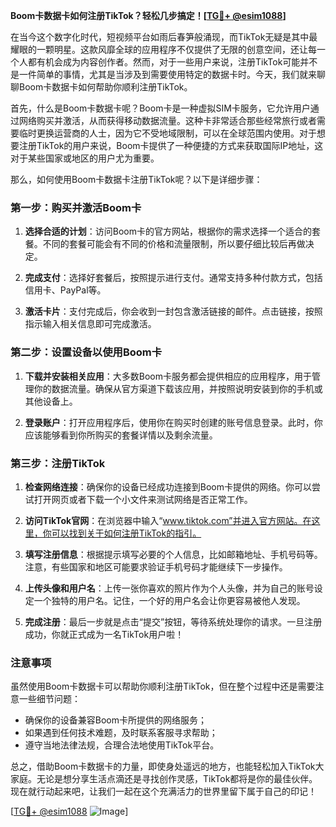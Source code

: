 **Boom卡数据卡如何注册TikTok？轻松几步搞定！[[TG💪+ @esim1088](https://t.me/s/esim1088)]**

在当今这个数字化时代，短视频平台如雨后春笋般涌现，而TikTok无疑是其中最耀眼的一颗明星。这款风靡全球的应用程序不仅提供了无限的创意空间，还让每一个人都有机会成为内容创作者。然而，对于一些用户来说，注册TikTok可能并不是一件简单的事情，尤其是当涉及到需要使用特定的数据卡时。今天，我们就来聊聊Boom卡数据卡如何帮助你顺利注册TikTok。

首先，什么是Boom卡数据卡呢？Boom卡是一种虚拟SIM卡服务，它允许用户通过网络购买并激活，从而获得移动数据流量。这种卡非常适合那些经常旅行或者需要临时更换运营商的人士，因为它不受地域限制，可以在全球范围内使用。对于想要注册TikTok的用户来说，Boom卡提供了一种便捷的方式来获取国际IP地址，这对于某些国家或地区的用户尤为重要。

那么，如何使用Boom卡数据卡注册TikTok呢？以下是详细步骤：

### 第一步：购买并激活Boom卡

1. **选择合适的计划**：访问Boom卡的官方网站，根据你的需求选择一个适合的套餐。不同的套餐可能会有不同的价格和流量限制，所以要仔细比较后再做决定。
   
2. **完成支付**：选择好套餐后，按照提示进行支付。通常支持多种付款方式，包括信用卡、PayPal等。

3. **激活卡片**：支付完成后，你会收到一封包含激活链接的邮件。点击链接，按照指示输入相关信息即可完成激活。

### 第二步：设置设备以使用Boom卡

1. **下载并安装相关应用**：大多数Boom卡服务都会提供相应的应用程序，用于管理你的数据流量。确保从官方渠道下载该应用，并按照说明安装到你的手机或其他设备上。

2. **登录账户**：打开应用程序后，使用你在购买时创建的账号信息登录。此时，你应该能够看到你所购买的套餐详情以及剩余流量。

### 第三步：注册TikTok

1. **检查网络连接**：确保你的设备已经成功连接到Boom卡提供的网络。你可以尝试打开网页或者下载一个小文件来测试网络是否正常工作。

2. **访问TikTok官网**：在浏览器中输入“www.tiktok.com”并进入官方网站。在这里，你可以找到关于如何注册TikTok的指引。

3. **填写注册信息**：根据提示填写必要的个人信息，比如邮箱地址、手机号码等。注意，有些国家和地区可能要求验证手机号码才能继续下一步操作。

4. **上传头像和用户名**：上传一张你喜欢的照片作为个人头像，并为自己的账号设定一个独特的用户名。记住，一个好的用户名会让你更容易被他人发现。

5. **完成注册**：最后一步就是点击“提交”按钮，等待系统处理你的请求。一旦注册成功，你就正式成为一名TikTok用户啦！

### 注意事项

虽然使用Boom卡数据卡可以帮助你顺利注册TikTok，但在整个过程中还是需要注意一些细节问题：

- 确保你的设备兼容Boom卡所提供的网络服务；
- 如果遇到任何技术难题，及时联系客服寻求帮助；
- 遵守当地法律法规，合理合法地使用TikTok平台。

总之，借助Boom卡数据卡的力量，即使身处遥远的地方，也能轻松加入TikTok大家庭。无论是想分享生活点滴还是寻找创作灵感，TikTok都将是你的最佳伙伴。现在就行动起来吧，让我们一起在这个充满活力的世界里留下属于自己的印记！

[[TG💪+ @esim1088](https://t.me/s/esim1088) ![Image](https://i.postimg.cc/4NQfJmqS/Snipaste-2025-05-13-00-14-12.png)]